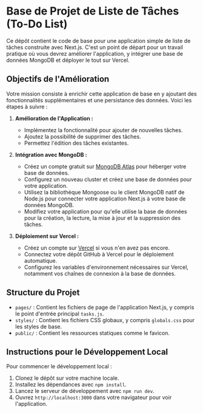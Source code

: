 # Base de Projet de Liste de Tâches (To-Do List)

Ce dépôt contient le code de base pour une application simple de liste de tâches construite avec Next.js. C'est un point de départ pour un travail pratique où vous devrez améliorer l'application, y intégrer une base de données MongoDB et déployer le tout sur Vercel.

## Objectifs de l'Amélioration

Votre mission consiste à enrichir cette application de base en y ajoutant des fonctionnalités supplémentaires et une persistance des données. Voici les étapes à suivre :

1. **Amélioration de l'Application :**
   - Implémentez la fonctionnalité pour ajouter de nouvelles tâches.
   - Ajoutez la possibilité de supprimer des tâches.
   - Permettez l'édition des tâches existantes.

2. **Intégration avec MongoDB :**
   - Créez un compte gratuit sur [MongoDB Atlas](https://www.mongodb.com/cloud/atlas) pour héberger votre base de données.
   - Configurez un nouveau cluster et créez une base de données pour votre application.
   - Utilisez la bibliothèque Mongoose ou le client MongoDB natif de Node.js pour connecter votre application Next.js à votre base de données MongoDB.
   - Modifiez votre application pour qu'elle utilise la base de données pour la création, la lecture, la mise à jour et la suppression des tâches.

3. **Déploiement sur Vercel :**
   - Créez un compte sur [Vercel](https://vercel.com/) si vous n'en avez pas encore.
   - Connectez votre dépôt GitHub à Vercel pour le déploiement automatique.
   - Configurez les variables d'environnement nécessaires sur Vercel, notamment vos chaînes de connexion à la base de données.

## Structure du Projet

- `pages/` : Contient les fichiers de page de l'application Next.js, y compris le point d'entrée principal `tasks.js`.
- `styles/` : Contient les fichiers CSS globaux, y compris `globals.css` pour les styles de base.
- `public/` : Contient les ressources statiques comme le favicon.

## Instructions pour le Développement Local

Pour commencer le développement local :

1. Clonez le dépôt sur votre machine locale.
2. Installez les dépendances avec `npm install`.
3. Lancez le serveur de développement avec `npm run dev`.
4. Ouvrez `http://localhost:3000` dans votre navigateur pour voir l'application.

